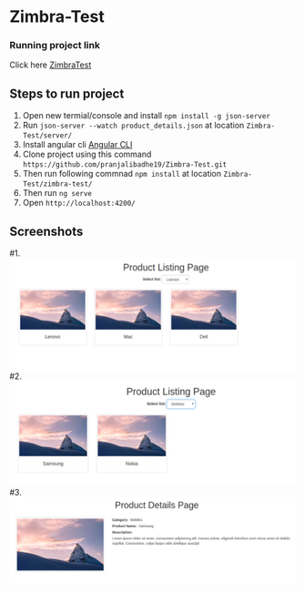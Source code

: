 # Zimbra-Test
### Running project link
Click here [ZimbraTest](http://13.234.33.140/)

## Steps to run project
1. Open new termial/console and install `npm install -g json-server`
2. Run `json-server --watch product_details.json` at location `Zimbra-Test/server/`
3. Install angular cli [Angular CLI](https://cli.angular.io/)
4. Clone project using this command `https://github.com/pranjalibadhe19/Zimbra-Test.git`
5. Then run following commnad `npm install` at location `Zimbra-Test/zimbra-test/`
6. Then run `ng serve`
7. Open `http://localhost:4200/`

## Screenshots
#1. ![Screenshot 1](https://github.com/pranjalibadhe19/Zimbra-Test/blob/master/screenshots/1.png)
#2. ![Screenshot 1](https://github.com/pranjalibadhe19/Zimbra-Test/blob/master/screenshots/2.png)
#3. ![Screenshot 1](https://github.com/pranjalibadhe19/Zimbra-Test/blob/master/screenshots/3.png)

